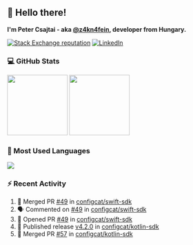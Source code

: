 ## 👋 Hello there!

**I'm Peter Csajtai - aka [@z4kn4fein](https://github.com/z4kn4fein), developer from Hungary.**

[![Stack Exchange reputation](https://img.shields.io/stackexchange/stackoverflow/r/8700582?color=orange&label=reputation&logo=stackoverflow&style=for-the-badge)](https://stackoverflow.com/users/8700582)
[![LinkedIn](https://img.shields.io/badge/linkedin-%230077B5.svg?style=for-the-badge&logo=linkedin&logoColor=white)](https://www.linkedin.com/in/csajtai-p%C3%A9ter-45395341/)

### 💻 GitHub Stats

<div>
  <img height="140px" src="https://github-readme-stats-pcsajtai.vercel.app/api?username=z4kn4fein&show_icons=true&hide_border=true&count_private=true&custom_title=Stats&theme=dracula&line_height=24&hide_title=true">
  <img height="140px" src="https://streak-stats.demolab.com?user=z4kn4fein&theme=dracula&hide_border=true">
  
</div>

### :toolbox: Most Used Languages

<img src="https://github-readme-stats-pcsajtai.vercel.app/api/top-langs/?username=z4kn4fein&theme=dracula&hide_border=true&layout=compact&langs_count=8&hide_title=true">

### :zap: Recent Activity

<!--START_SECTION:activity-->
1. 🎉 Merged PR [#49](https://github.com/configcat/swift-sdk/pull/49) in [configcat/swift-sdk](https://github.com/configcat/swift-sdk)
2. 🗣 Commented on [#49](https://github.com/configcat/swift-sdk/pull/49#issuecomment-2939517731) in [configcat/swift-sdk](https://github.com/configcat/swift-sdk)
3. 💪 Opened PR [#49](https://github.com/configcat/swift-sdk/pull/49) in [configcat/swift-sdk](https://github.com/configcat/swift-sdk)
4. 🚀 Published release [v4.2.0](https://github.com/configcat/kotlin-sdk/releases/tag/4.2.0) in [configcat/kotlin-sdk](https://github.com/configcat/kotlin-sdk)
5. 🎉 Merged PR [#57](https://github.com/configcat/kotlin-sdk/pull/57) in [configcat/kotlin-sdk](https://github.com/configcat/kotlin-sdk)
<!--END_SECTION:activity-->
